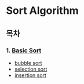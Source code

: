 # Sort Algorithm

## 목차

### 1. [Basic Sort](https://hyeonju-frontend-study.tistory.com/193)

- [bubble sort](https://github.com/HyeonJu-C/sort-algorithm/blob/main/bubble-sort.js)
- [selection sort](https://github.com/HyeonJu-C/sort-algorithm/blob/main/selection-sort.js)
- [insertion sort](https://github.com/HyeonJu-C/sort-algorithm/blob/main/insertion-sort.js)
